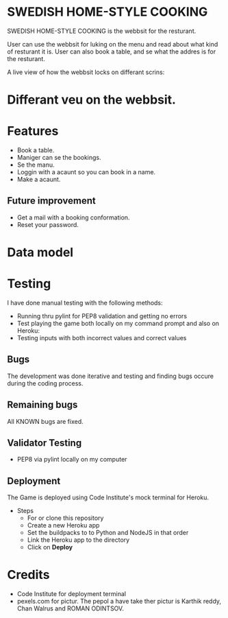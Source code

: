# SWEDISH HOME-STYLE COOKING

SWEDISH HOME-STYLE COOKING is the webbsit for the resturant.

User can use the webbsit for luking on the menu and read about what kind of resturant it is. User can also book a table, and se what the addres is for the resturant. 

A live view of how the webbsit locks on differant scrins:


# Differant veu on the webbsit.


# Features
- Book a table.
- Maniger can se the bookings.
- Se the manu.
- Loggin with a acaunt so you can book in a name.
- Make a acaunt.

## Future improvement
- Get a mail with a booking conformation.
- Reset your password. 

# Data model


# Testing

I have done manual testing with the following methods:
- Running thru pylint for PEP8 validation and getting no errors
- Test playing the game both locally on my command prompt and also on Heroku: 
- Testing inputs with both incorrect values and correct values

## Bugs
The development was done iterative and testing and finding bugs occure during the coding process.

## Remaining bugs
All KNOWN bugs are fixed.

## Validator Testing
- PEP8 via pylint locally on my computer

## Deployment
The Game is deployed using Code Institute's mock terminal for Heroku.
- Steps
  - For or clone this repository
  - Create a new Heroku app
  - Set the buildpacks to to Python and NodeJS in that order
  - Link the Heroku app to the directory
  - Click on **Deploy**

# Credits
- Code Institute for deployment terminal
- pexels.com for pictur. The pepol a have take ther pictur is Karthik reddy, Chan Walrus and ROMAN ODINTSOV.
